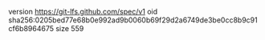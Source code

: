 version https://git-lfs.github.com/spec/v1
oid sha256:0205bed77e68b0e992ad9b0060b69f29d2a6749de3be0cc8b9c91cf6b8964675
size 559
